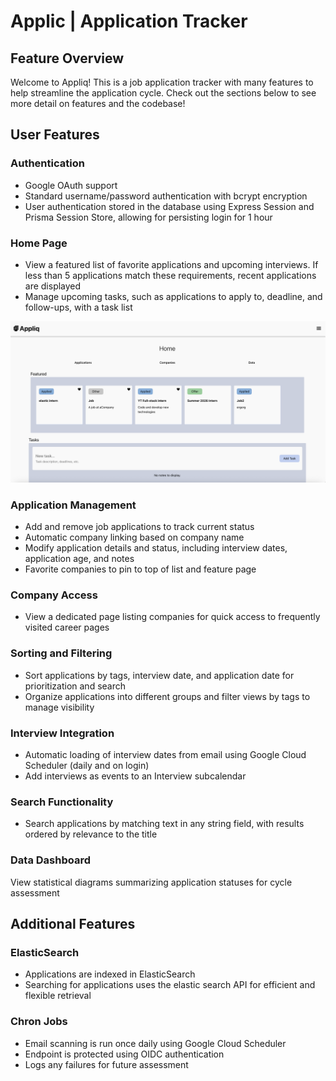 # Applic | Application Tracker

## Feature Overview
Welcome to Appliq! This is a job application tracker with many features to help streamline the application cycle. Check out the sections below to see more detail on features and the codebase!

## User Features
### Authentication
- Google OAuth support
- Standard username/password authentication with bcrypt encryption
- User authentication stored in the database using Express Session and Prisma Session Store, allowing for persisting login for 1 hour
### Home Page
- View a featured list of favorite applications and upcoming interviews. If less than 5 applications match these requirements, recent applications are displayed
- Manage upcoming tasks, such as applications to apply to, deadline, and follow-ups, with a task list

![Image of Appliq Home Page with dummy data](./readme/images/home-page.png)
### Application Management
- Add and remove job applications to track current status
- Automatic company linking based on company name
- Modify application details and status, including interview dates, application age, and notes
- Favorite companies to pin to top of list and feature page
### Company Access
- View a dedicated page listing companies for quick access to frequently visited career pages
### Sorting and Filtering
- Sort applications by tags, interview date, and application date for prioritization and search
- Organize applications into different groups and filter views by tags to manage visibility
### Interview Integration
- Automatic loading of interview dates from email using Google Cloud Scheduler (daily and on login)
- Add interviews as events to an Interview subcalendar
### Search Functionality
- Search applications by matching text in any string field, with results ordered by relevance to the title
### Data Dashboard
View statistical diagrams summarizing application statuses for cycle assessment

## Additional Features
### ElasticSearch
- Applications are indexed in ElasticSearch
- Searching for applications uses the elastic search API for efficient and flexible retrieval

### Chron Jobs
- Email scanning is run once daily using Google Cloud Scheduler
- Endpoint is protected using OIDC authentication
- Logs any failures for future assessment
